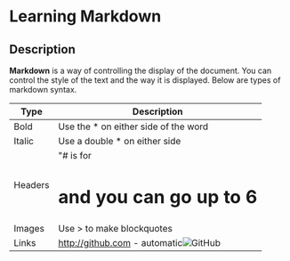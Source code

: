# Learning Markdown

## Description

**Markdown** is a way of controlling the display of the document. You can control the style of the text and the way it is displayed. Below are types of markdown syntax.

Type | Description
------------ | -------------
Bold | Use the * on either side of the word
Italic| Use a double * on either side
Headers|"# is for <h1> and you can go up to 6
Images| Use > to make blockquotes
Links| http://github.com - automatic![GitHub](http://github.com)
